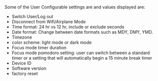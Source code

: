 Some of the User Configurable settings are and values displayed are:
- Switch User/Log out
- Disconnect from Wifi/Airplane Mode 
- Time format: 24 hr vs 12 hr, include or exclude seconds
- Date format: Change between date formats such as MDY, DMY, YMD.
- Timezone
- color scheme: light mode or dark mode
- Focus mode timer duration
- Focus mode pomodoro setting: user can switch between a standard timer or a setting that will automatically begin a 15 minute break timer
- Device ID
- Software version
- factory reset

